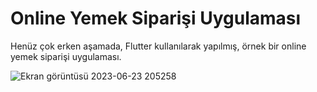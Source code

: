 # Online Yemek Siparişi Uygulaması

Henüz çok erken aşamada, Flutter kullanılarak yapılmış, örnek bir online yemek siparişi uygulaması.

![Ekran görüntüsü 2023-06-23 205258](https://github.com/oveRange/yemekkapinda/assets/100074864/7cd127a6-05b0-438d-9de4-33f6d8629a66)
